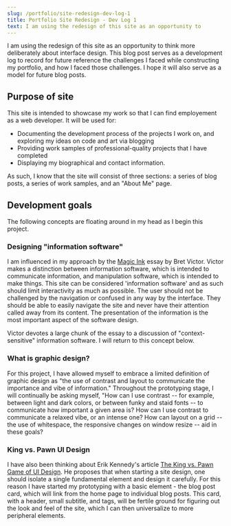 ```yaml
---
slug: /portfolio/site-redesign-dev-log-1
title: Portfolio Site Redesign - Dev Log 1
text: I am using the redesign of this site as an opportunity to
---
```


I am using the redesign of this site as an opportunity to think more deliberately about interface design. This blog post serves as a development log to record for future reference the challenges I faced while constructing my portfolio, and how I faced those challenges. I hope it will also serve as a model for future blog posts.

## Purpose of site
This site is intended to showcase my work so that I can find employement as a web developer. It will be used for:
- Documenting the development process of the projects I work on, and exploring my ideas on code and art via blogging
- Providing work samples of professional-quality projects that I have completed
- Displaying my biographical and contact information.
  
As such, I know that the site will consist of three sections: a series of blog posts, a series of work samples, and an "About Me" page.

## Development goals
The following concepts are floating around in my head as I begin this project.

### Designing "information software"
I am influenced in my approach by the [Magic Ink](http://worrydream.com/MagicInk/) essay by Bret Victor. Victor makes a distinction between information software, which is intended to communicate information, and manipulation software, which is intended to make things. This site can be considered 'information software' and as such should limit interactivity as much as possible. The user should not be challenged by the navigation or confused in any way by the interface. They should be able to easily navigate the site and never have their attention called away from its content. The presentation of the information is the most important aspect of the software design.

Victor devotes a large chunk of the essay to a discussion of "context-sensitive" information software. I will return to this concept below.

### What is graphic design?
For this project, I have allowed myself to embrace a limited definition of graphic design as "the use of contrast and layout to communicate the importance and vibe of information." Throughout the prototyping stage, I will continually be asking myself, "How can I use contrast -- for example, between light and dark colors, or between funky and staid fonts -- to communicate how important a given area is? How can I use contrast to communicate a relaxed vibe, or an intense one? How can layout on a grid -- the use of whitespace, the responsive changes on window resize -- aid in these goals?

### King vs. Pawn UI Design
I have also been thinking about Erik Kennedy's article [The King vs. Pawn Game of UI Design](https://learnui.design/blog/king-vs-pawn-game-ui-design.html). He proposes that when starting a site design, one should isolate a single fundamental element and design it carefully. For this reason I have started my prototyping with a basic element - the blog post card, which will link from the home page to individual blog posts. This card, with a header, small subtitle, and tags, will be fertile ground for figuring out the look and feel of the site, which I can then universalize to more peripheral elements. 
<!-- 
### Designing 'By The Book'
Recently I've been reading the book [Graphic Design School: The Principles and Practice of Graphic Design](https://www.wiley.com/en-us/Graphic+Design+School%3A+The+Principles+and+Practice+of+Graphic+Design%2C+7th+Edition-p-9781119647287) and I want to incorporate some of its teachings into this development process. To start, I will be using the book's recommendation that I begin by sketching a bunch of thumbnail mock-ups, letting my brain be loosey-goosey and not worry about end results, before fine-tuning a few that seem promising, until they are solid enough that I can again go loosey-goosey.

## Prototyping
After drawing 9 or 10 thumbnail sketches by hand, I mocked up 3 of them in sloppy CSS to iterate on further. Here are the 3 after a few initial rounds of iteration:

![scamp 1](scamp1.png)
![scamp 2](scamp2.png)
![scamp 3](scamp3.png)

An example of iterating over an initial concept:
![scamp 3a](scamp3_iteration1.png)
![scamp 3b](scamp3_iteration2.png)
![scamp 3c](scamp3_iteration3.png)
![scamp 3](scamp3.png)

I chose the latter 2 to develop further. I did some more sketching by hand to come up with a full page layout that would display some navigation options and tag options alongside the main content. I planned to choose 3 layout options and develop them for each of the two prototyped blog cards. -->